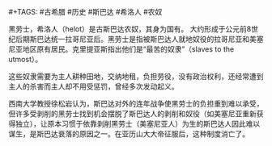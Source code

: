 #+TAGS: #古希腊 #历史 #斯巴达 #希洛人 #农奴

黑劳士，希洛人（helot）是古斯巴达农奴，其身为国有。
大约形成于公元前8世纪后期斯巴达统一拉哥尼亚后。黑劳士是指被斯巴达人就地奴役的拉哥尼亚和美塞尼亚地区原有居民。克里提亚斯指出他们是“最苦的奴隶”（slaves to the utmost）。 

这些奴隶需要为主人耕种田地，交纳地租，负担劳役，没有政治权利，还经常遭到主人的杀害而主人却不用受惩罚，曾经多次发动起义。

西南大学教授徐松岩认为，斯巴达对外的连年战争使黑劳士的负担重到难以承受，但许多受剥削的黑劳士找到机会摆脱了斯巴达人的剥削和奴役（如美塞尼亚重新获得独立），让原本习惯于依靠剥削黑劳士（美塞尼亚人）为生的斯巴达人因此难以谋生，是斯巴达衰落的原因之一。在亚历山大大帝征服后，这种制度消亡了。 
